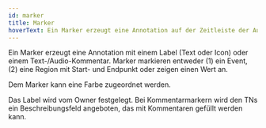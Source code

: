 ```yaml
---
id: marker
title: Marker
hoverText: Ein Marker erzeugt eine Annotation auf der Zeitleiste der Audiodatei
---
```


Ein Marker erzeugt eine Annotation mit einem Label (Text oder Icon) oder einem Text-/Audio-Kommentar.
Marker markieren entweder (1) ein Event, (2) eine Region mit Start- und Endpunkt oder zeigen einen Wert an.

Dem Marker kann eine Farbe zugeordnet werden.

Das Label wird vom Owner festgelegt. Bei Kommentarmarkern wird den TNs ein Beschreibungsfeld angeboten, das mit Kommentaren gefüllt werden kann.

